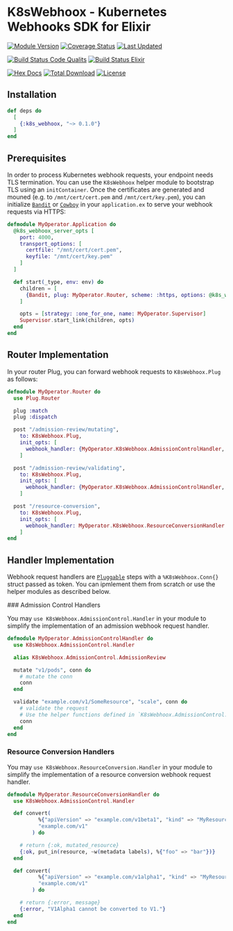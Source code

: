 # K8sWebhoox - Kubernetes Webhooks SDK for Elixir

[![Module Version](https://img.shields.io/hexpm/v/k8s_webhoox.svg)](https://hex.pm/packages/k8s_webhoox)
[![Coverage Status](https://coveralls.io/repos/github/mruoss/k8s_webhoox/badge.svg?branch=main)](https://coveralls.io/github/mruoss/k8s_webhoox?branch=main)
[![Last Updated](https://img.shields.io/github/last-commit/mruoss/k8s_webhoox.svg)](https://github.com/mruoss/k8s_webhoox/commits/main)

[![Build Status Code Qualits](https://github.com/mruoss/k8s_webhoox/actions/workflows/code_quality.yaml/badge.svg)](https://github.com/mruoss/k8s_webhoox/actions/workflows/code_quality.yaml)
[![Build Status Elixir](https://github.com/mruoss/k8s_webhoox/actions/workflows/elixir_matrix.yaml/badge.svg)](https://github.com/mruoss/k8s_webhoox/actions/workflows/elixir_matrix.yaml)

[![Hex Docs](https://img.shields.io/badge/hex-docs-lightgreen.svg)](https://hexdocs.pm/k8s_webhoox/)
[![Total Download](https://img.shields.io/hexpm/dt/k8s_webhoox.svg)](https://hex.pm/packages/k8s_webhoox)
[![License](https://img.shields.io/hexpm/l/k8s_webhoox.svg)](https://github.com/mruoss/k8s_webhoox/blob/main/LICENSE)

## Installation

```elixir
def deps do
  [
    {:k8s_webhoox, "~> 0.1.0"}
  ]
end
```

## Prerequisites

In order to process Kubernetes webhook requests, your endpoint needs TLS
termination. You can use the `K8sWebhoox` helper module to bootstrap TLS using
an `initContainer`. Once the certificates are generated and mouned (e.g. to
`/mnt/cert/cert.pem` and `/mnt/cert/key.pem`), you can initialize
[`Bandit`](https://github.com/mtrudel/bandit) or
[`Cowboy`](https://github.com/ninenines/cowboy) in your `application.ex` to
serve your webhook requests via HTTPS:

```elixir
defmodule MyOperator.Application do
  @k8s_webhoox_server_opts [
    port: 4000,
    transport_options: [
      certfile: "/mnt/cert/cert.pem",
      keyfile: "/mnt/cert/key.pem"
    ]
  ]

  def start(_type, env: env) do
    children = [
      {Bandit, plug: MyOperator.Router, scheme: :https, options: @k8s_webhoox_server_opts}
    ]

    opts = [strategy: :one_for_one, name: MyOperator.Supervisor]
    Supervisor.start_link(children, opts)
  end
end
```

## Router Implementation

In your router Plug, you can forward webhook requests to `K8sWebhoox.Plug` as
follows:

```elixir
defmodule MyOperator.Router do
  use Plug.Router

  plug :match
  plug :dispatch

  post "/admission-review/mutating",
    to: K8sWebhoox.Plug,
    init_opts: [
      webhook_handler: {MyOperator.K8sWebhoox.AdmissionControlHandler, webhook_type: :mutating}
    ]

  post "/admission-review/validating",
    to: K8sWebhoox.Plug,
    init_opts: [
      webhook_handler: {MyOperator.K8sWebhoox.AdmissionControlHandler, webhook_type: :validating}
    ]

  post "/resource-conversion",
    to: K8sWebhoox.Plug,
    init_opts: [
      webhook_handler: MyOperator.K8sWebhoox.ResourceConversionHandler
    ]
end
```

## Handler Implementation

Webhook request handlers are [`Pluggable`](https://hex.pm/packages/pluggable)
steps with a `%K8sWebhoox.Conn{}` struct passed as token. You can ipmlement
them from scratch or use the helper modules as described below.

### Admission Control Handlers

You may `use K8sWebhoox.AdmissionControl.Handler` in your module to simplify
the implementation of an admission webhook request handler.

```elixir
defmodule MyOperator.AdmissionControlHandler do
  use K8sWebhoox.AdmissionControl.Handler

  alias K8sWebhoox.AdmissionControl.AdmissionReview

  mutate "v1/pods", conn do
    # mutate the conn
    conn
  end

  validate "example.com/v1/SomeResource", "scale", conn do
    # validate the request
    # Use the helper functions defined in `K8sWebhoox.AdmissionControl.AdmissionReview`.
    conn
  end
end
```

### Resource Conversion Handlers

You may `use K8sWebhoox.ResourceConversion.Handler` in your module to simplify
the implementation of a resource conversion webhook request handler.

```elixir
defmodule MyOperator.ResourceConversionHandler do
  use K8sWebhoox.AdmissionControl.Handler

  def convert(
          %{"apiVersion" => "example.com/v1beta1", "kind" => "MyResource"} = resource,
          "example.com/v1"
        ) do

    # return {:ok, mutated_resource}
    {:ok, put_in(resource, ~w(metadata labels), %{"foo" => "bar"})}
  end

  def convert(
          %{"apiVersion" => "example.com/v1alpha1", "kind" => "MyResource"} = resource,
          "example.com/v1"
        ) do

    # return {:error, message}
    {:error, "V1Alpha1 cannot be converted to V1."}
  end
end
```
